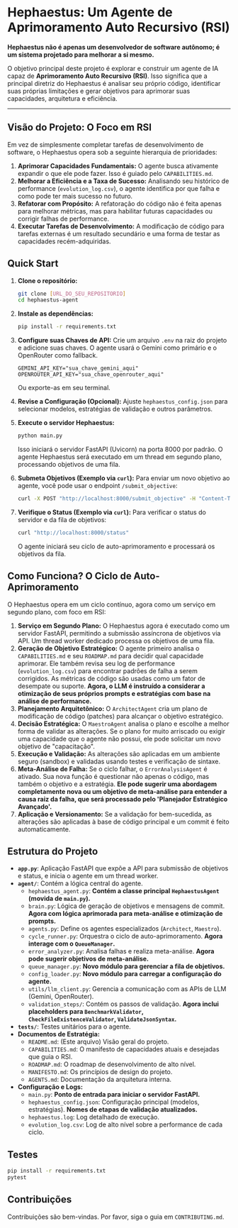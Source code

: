 # Hephaestus: Um Agente de Aprimoramento Auto Recursivo (RSI)

**Hephaestus não é apenas um desenvolvedor de software autônomo; é um sistema projetado para melhorar a si mesmo.**

O objetivo principal deste projeto é explorar e construir um agente de IA capaz de **Aprimoramento Auto Recursivo (RSI)**. Isso significa que a principal diretriz do Hephaestus é analisar seu próprio código, identificar suas próprias limitações e gerar objetivos para aprimorar suas capacidades, arquitetura e eficiência.

---

## Visão do Projeto: O Foco em RSI

Em vez de simplesmente completar tarefas de desenvolvimento de software, o Hephaestus opera sob a seguinte hierarquia de prioridades:

1.  **Aprimorar Capacidades Fundamentais:** O agente busca ativamente expandir o que ele pode fazer. Isso é guiado pelo `CAPABILITIES.md`.
2.  **Melhorar a Eficiência e a Taxa de Sucesso:** Analisando seu histórico de performance (`evolution_log.csv`), o agente identifica por que falha e como pode ter mais sucesso no futuro.
3.  **Refatorar com Propósito:** A refatoração do código não é feita apenas para melhorar métricas, mas para habilitar futuras capacidades ou corrigir falhas de performance.
4.  **Executar Tarefas de Desenvolvimento:** A modificação de código para tarefas externas é um resultado secundário e uma forma de testar as capacidades recém-adquiridas.

## Quick Start

1.  **Clone o repositório:**
    ```bash
    git clone [URL_DO_SEU_REPOSITORIO]
    cd hephaestus-agent
    ```
2.  **Instale as dependências:**
    ```bash
    pip install -r requirements.txt
    ```
3.  **Configure suas Chaves de API:**
    Crie um arquivo `.env` na raiz do projeto e adicione suas chaves. O agente usará o Gemini como primário e o OpenRouter como fallback.
    ```
    GEMINI_API_KEY="sua_chave_gemini_aqui"
    OPENROUTER_API_KEY="sua_chave_openrouter_aqui"
    ```
    Ou exporte-as em seu terminal.

4.  **Revise a Configuração (Opcional):**
    Ajuste `hephaestus_config.json` para selecionar modelos, estratégias de validação e outros parâmetros.

5.  **Execute o servidor Hephaestus:**
    ```bash
    python main.py
    ```
    Isso iniciará o servidor FastAPI (Uvicorn) na porta 8000 por padrão. O agente Hephaestus será executado em um thread em segundo plano, processando objetivos de uma fila.

6.  **Submeta Objetivos (Exemplo via `curl`):**
    Para enviar um novo objetivo ao agente, você pode usar o endpoint `/submit_objective`:
    ```bash
    curl -X POST "http://localhost:8000/submit_objective" -H "Content-Type: application/json" -d '{"objective": "Seu novo objetivo aqui"}'
    ```

7.  **Verifique o Status (Exemplo via `curl`):**
    Para verificar o status do servidor e da fila de objetivos:
    ```bash
    curl "http://localhost:8000/status"
    ```
    O agente iniciará seu ciclo de auto-aprimoramento e processará os objetivos da fila.

## Como Funciona? O Ciclo de Auto-Aprimoramento

O Hephaestus opera em um ciclo contínuo, agora como um serviço em segundo plano, com foco em RSI:

1.  **Serviço em Segundo Plano:** O Hephaestus agora é executado como um servidor FastAPI, permitindo a submissão assíncrona de objetivos via API. Um thread worker dedicado processa os objetivos de uma fila.
2.  **Geração de Objetivo Estratégico:** O agente primeiro analisa o `CAPABILITIES.md` e seu `ROADMAP.md` para decidir qual capacidade aprimorar. Ele também revisa seu log de performance (`evolution_log.csv`) para encontrar padrões de falha a serem corrigidos. As métricas de código são usadas como um fator de desempate ou suporte. **Agora, o LLM é instruído a considerar a otimização de seus próprios prompts e estratégias com base na análise de performance.**
3.  **Planejamento Arquitetônico:** O `ArchitectAgent` cria um plano de modificação de código (patches) para alcançar o objetivo estratégico.
4.  **Decisão Estratégica:** O `MaestroAgent` analisa o plano e escolhe a melhor forma de validar as alterações. Se o plano for muito arriscado ou exigir uma capacidade que o agente não possui, ele pode solicitar um novo objetivo de "capacitação".
5.  **Execução e Validação:** As alterações são aplicadas em um ambiente seguro (sandbox) e validadas usando testes e verificação de sintaxe.
6.  **Meta-Análise de Falha:** Se o ciclo falhar, o `ErrorAnalysisAgent` é ativado. Sua nova função é questionar não apenas o código, mas também o objetivo e a estratégia. **Ele pode sugerir uma abordagem completamente nova ou um objetivo de meta-análise para entender a causa raiz da falha, que será processado pelo 'Planejador Estratégico Avançado'.**
7.  **Aplicação e Versionamento:** Se a validação for bem-sucedida, as alterações são aplicadas à base de código principal e um commit é feito automaticamente.

## Estrutura do Projeto

-   **`app.py`**: Aplicação FastAPI que expõe a API para submissão de objetivos e status, e inicia o agente em um thread worker.
-   **`agent/`**: Contém a lógica central do agente.
    -   `hephaestus_agent.py`: **Contém a classe principal `HephaestusAgent` (movida de `main.py`).**
    -   `brain.py`: Lógica de geração de objetivos e mensagens de commit. **Agora com lógica aprimorada para meta-análise e otimização de prompts.**
    -   `agents.py`: Define os agentes especializados (`Architect`, `Maestro`).
    -   `cycle_runner.py`: Orquestra o ciclo de auto-aprimoramento. **Agora interage com o `QueueManager`.**
    -   `error_analyzer.py`: Analisa falhas e realiza meta-análise. **Agora pode sugerir objetivos de meta-análise.**
    -   `queue_manager.py`: **Novo módulo para gerenciar a fila de objetivos.**
    -   `config_loader.py`: **Novo módulo para carregar a configuração do agente.**
    -   `utils/llm_client.py`: Gerencia a comunicação com as APIs de LLM (Gemini, OpenRouter).
    -   `validation_steps/`: Contém os passos de validação. **Agora inclui placeholders para `BenchmarkValidator`, `CheckFileExistenceValidator`, `ValidateJsonSyntax`.**
-   **`tests/`**: Testes unitários para o agente.
-   **Documentos de Estratégia:**
    -   `README.md`: (Este arquivo) Visão geral do projeto.
    -   `CAPABILITIES.md`: O manifesto de capacidades atuais e desejadas que guia o RSI.
    -   `ROADMAP.md`: O roadmap de desenvolvimento de alto nível.
    -   `MANIFESTO.md`: Os princípios de design do projeto.
    -   `AGENTS.md`: Documentação da arquitetura interna.
-   **Configuração e Logs:**
    -   `main.py`: **Ponto de entrada para iniciar o servidor FastAPI.**
    -   `hephaestus_config.json`: Configuração principal (modelos, estratégias). **Nomes de etapas de validação atualizados.**
    -   `hephaestus.log`: Log detalhado de execução.
    -   `evolution_log.csv`: Log de alto nível sobre a performance de cada ciclo.

## Testes

```bash
pip install -r requirements.txt
pytest
```

## Contribuições

Contribuições são bem-vindas. Por favor, siga o guia em `CONTRIBUTING.md`.
